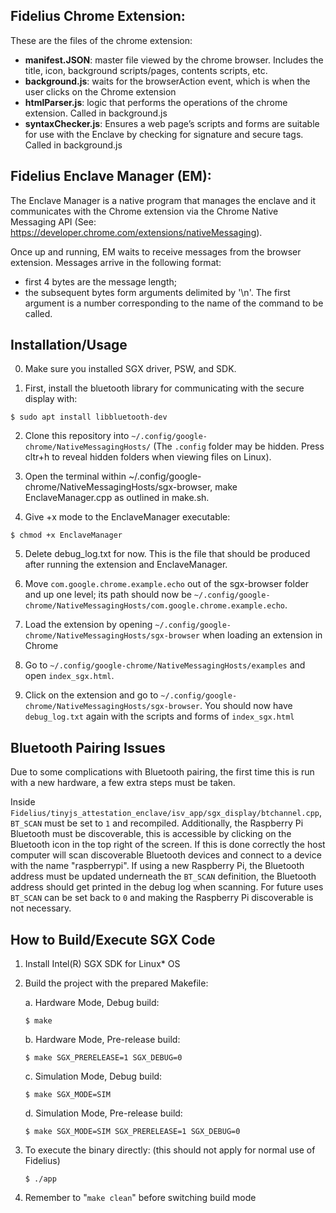 ## Fidelius Chrome Extension:

These are the files of the chrome extension:
 * **manifest.JSON**: master file viewed by the chrome browser. Includes the title, icon, background scripts/pages, contents scripts, etc.
 * **background.js**: waits for the browserAction event, which is when the user clicks on the Chrome extension
 * **htmlParser.js**: logic that performs the operations of the chrome extension. Called in background.js
 * **syntaxChecker.js**: Ensures a web page’s scripts and forms are suitable for use with the Enclave by checking for signature and secure tags. Called in background.js

## Fidelius Enclave Manager (EM):

The Enclave Manager is a native program that manages the enclave and it communicates with the Chrome extension via the Chrome Native Messaging API (See: https://developer.chrome.com/extensions/nativeMessaging).

Once up and running, EM waits to receive messages from the browser extension. Messages arrive in the following format: 

* first 4 bytes are the message length;
* the subsequent bytes form arguments delimited by '\n'. The first argument is a number corresponding to the name of the command to be called. 

## Installation/Usage

0. Make sure you installed SGX driver, PSW, and SDK.  

1. First, install the bluetooth library for communicating with the secure display with:
```
$ sudo apt install libbluetooth-dev
```

2. Clone this repository into `~/.config/google-chrome/NativeMessagingHosts/` (The `.config` folder may be hidden. Press cltr+h to reveal hidden folders when viewing files on Linux). 

3. Open the terminal within ~/.config/google-chrome/NativeMessagingHosts/sgx-browser, make EnclaveManager.cpp as outlined in make.sh. 

4. Give +x mode to the EnclaveManager executable:
```
$ chmod +x EnclaveManager
```

5. Delete debug_log.txt for now. This is the file that should be produced after running the extension and EnclaveManager.

6. Move `com.google.chrome.example.echo` out of the sgx-browser folder and up one level; its path should now be `~/.config/google-chrome/NativeMessagingHosts/com.google.chrome.example.echo`.

7. Load the extension by opening `~/.config/google-chrome/NativeMessagingHosts/sgx-browser` when loading an extension in Chrome

8. Go to `~/.config/google-chrome/NativeMessagingHosts/examples` and open `index_sgx.html`.

9. Click on the extension and go to `~/.config/google-chrome/NativeMessagingHosts/sgx-browser`. You should now have `debug_log.txt` again with the scripts and forms of `index_sgx.html`

## Bluetooth Pairing Issues

Due to some complications with Bluetooth pairing, the first time this is run with a new hardware, a few extra steps must be taken.

Inside `Fidelius/tinyjs_attestation_enclave/isv_app/sgx_display/btchannel.cpp`, `BT_SCAN` must be set to `1` and recompiled. Additionally, the Raspberry Pi Bluetooth must be discoverable, this is accessible by clicking on the Bluetooth icon in the top right of the screen. If this is done correctly the host computer will scan discoverable Bluetooth devices and connect to a device with the name "raspberrypi". If using a new Raspberry Pi, the Bluetooth address must be updated underneath the `BT_SCAN` definition, the Bluetooth address should get printed in the debug log when scanning. For future uses `BT_SCAN` can be set back to `0` and making the Raspberry Pi discoverable is not necessary.

## How to Build/Execute SGX Code

1. Install Intel(R) SGX SDK for Linux* OS

2. Build the project with the prepared Makefile:

    a. Hardware Mode, Debug build:

    ```$ make```
    
    b. Hardware Mode, Pre-release build:
    
    ```$ make SGX_PRERELEASE=1 SGX_DEBUG=0```
    
    
    c. Simulation Mode, Debug build:
    
    ```$ make SGX_MODE=SIM```
    
    d. Simulation Mode, Pre-release build:
    
    ```$ make SGX_MODE=SIM SGX_PRERELEASE=1 SGX_DEBUG=0```

3. To execute the binary directly: (this should not apply for normal use of Fidelius)

    ```$ ./app```

4. Remember to "`make clean`" before switching build mode

